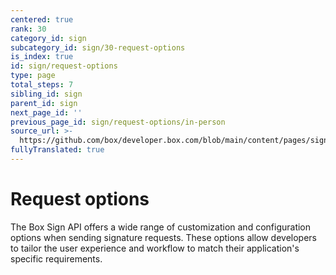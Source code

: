 ```yaml
---
centered: true
rank: 30
category_id: sign
subcategory_id: sign/30-request-options
is_index: true
id: sign/request-options
type: page
total_steps: 7
sibling_id: sign
parent_id: sign
next_page_id: ''
previous_page_id: sign/request-options/in-person
source_url: >-
  https://github.com/box/developer.box.com/blob/main/content/pages/sign/30-request-options/index.md
fullyTranslated: true
---
```

# Request options

The Box Sign API offers a wide range of customization and configuration options when sending signature requests. These options allow developers to tailor the user experience and workflow to match their application's specific requirements.
